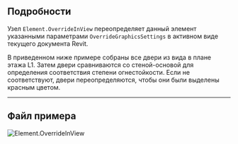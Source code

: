 ## Подробности
Узел `Element.OverrideInView` переопределяет данный элемент указанными параметрами `OverrideGraphicsSettings` в активном виде текущего документа Revit.

В приведенном ниже примере собраны все двери из вида в плане этажа L1. Затем двери сравниваются со стеной-основой для определения соответствия степени огнестойкости. Если не соответствуют, двери переопределяются, чтобы они были выделены красным цветом.
___
## Файл примера

![Element.OverrideInView](./Revit.Elements.Element.OverrideInView_img.jpg)

